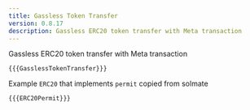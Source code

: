 ```yaml
---
title: Gassless Token Transfer
version: 0.8.17
description: Gassless ERC20 token transfer with Meta transaction
---
```


Gassless ERC20 token transfer with Meta transaction

```solidity
{{{GasslessTokenTransfer}}}
```

Example `ERC20` that implements `permit` copied from solmate

```solidity
{{{ERC20Permit}}}
```
